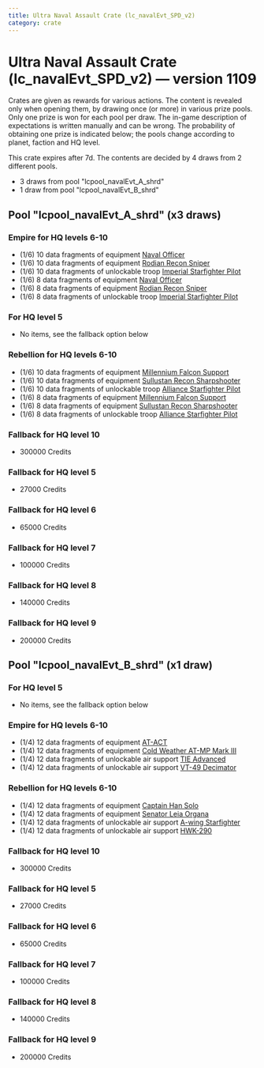 ```yaml
---
title: Ultra Naval Assault Crate (lc_navalEvt_SPD_v2)
category: crate
---
```


# Ultra Naval Assault Crate (lc_navalEvt_SPD_v2) — version 1109

Crates are given as rewards for various actions. The content is revealed only when opening them, by drawing once (or more) in various prize pools. Only one prize is won for each pool per draw. The in-game description of expectations is written manually and can be wrong. The probability of obtaining one prize is indicated below; the pools change according to planet, faction and HQ level.

This crate expires after 7d. The contents are decided by 4 draws from 2 different pools.
  * 3 draws from pool "lcpool_navalEvt_A_shrd"
  * 1 draw from pool "lcpool_navalEvt_B_shrd"

## Pool "lcpool_navalEvt_A_shrd" (x3 draws)

### Empire for HQ levels 6-10

  * (1/6) 10 data fragments of equipment [Naval Officer](eqpEmpireNavalOfficer)
  * (1/6) 10 data fragments of equipment [Rodian Recon Sniper](eqpEmpireRodian)
  * (1/6) 10 data fragments of unlockable troop [Imperial Starfighter Pilot](TiePilot)
  * (1/6) 8 data fragments of equipment [Naval Officer](eqpEmpireNavalOfficer)
  * (1/6) 8 data fragments of equipment [Rodian Recon Sniper](eqpEmpireRodian)
  * (1/6) 8 data fragments of unlockable troop [Imperial Starfighter Pilot](TiePilot)

### For HQ level 5

  * No items, see the fallback option below

### Rebellion for HQ levels 6-10

  * (1/6) 10 data fragments of equipment [Millennium Falcon Support](eqpRebelChewie)
  * (1/6) 10 data fragments of equipment [Sullustan Recon Sharpshooter](eqpRebelSullustan)
  * (1/6) 10 data fragments of unlockable troop [Alliance Starfighter Pilot](XWingPilot)
  * (1/6) 8 data fragments of equipment [Millennium Falcon Support](eqpRebelChewie)
  * (1/6) 8 data fragments of equipment [Sullustan Recon Sharpshooter](eqpRebelSullustan)
  * (1/6) 8 data fragments of unlockable troop [Alliance Starfighter Pilot](XWingPilot)

### Fallback for HQ level 10

  * 300000 Credits

### Fallback for HQ level 5

  * 27000 Credits

### Fallback for HQ level 6

  * 65000 Credits

### Fallback for HQ level 7

  * 100000 Credits

### Fallback for HQ level 8

  * 140000 Credits

### Fallback for HQ level 9

  * 200000 Credits

## Pool "lcpool_navalEvt_B_shrd" (x1 draw)

### For HQ level 5

  * No items, see the fallback option below

### Empire for HQ levels 6-10

  * (1/4) 12 data fragments of equipment [AT-ACT](eqpEmpireCargoGreatDane)
  * (1/4) 12 data fragments of equipment [Cold Weather AT-MP Mark III](eqpEmpireArcticATMP)
  * (1/4) 12 data fragments of unlockable air support [TIE Advanced](TieAdvanced)
  * (1/4) 12 data fragments of unlockable air support [VT-49 Decimator](VT49)

### Rebellion for HQ levels 6-10

  * (1/4) 12 data fragments of equipment [Captain Han Solo](eqpRebelCaptainSolo)
  * (1/4) 12 data fragments of equipment [Senator Leia Organa](eqpRebelDiplomat)
  * (1/4) 12 data fragments of unlockable air support [A-wing Starfighter](AWing)
  * (1/4) 12 data fragments of unlockable air support [HWK-290](HWK290)

### Fallback for HQ level 10

  * 300000 Credits

### Fallback for HQ level 5

  * 27000 Credits

### Fallback for HQ level 6

  * 65000 Credits

### Fallback for HQ level 7

  * 100000 Credits

### Fallback for HQ level 8

  * 140000 Credits

### Fallback for HQ level 9

  * 200000 Credits